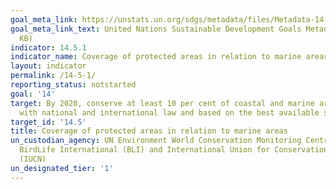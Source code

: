 ```yaml
---
goal_meta_link: https://unstats.un.org/sdgs/metadata/files/Metadata-14-05-01.pdf
goal_meta_link_text: United Nations Sustainable Development Goals Metadata (PDF 294
  KB)
indicator: 14.5.1
indicator_name: Coverage of protected areas in relation to marine areas
layout: indicator
permalink: /14-5-1/
reporting_status: notstarted
goal: '14'
target: By 2020, conserve at least 10 per cent of coastal and marine areas, consistent
  with national and international law and based on the best available scientific information
target_id: '14.5'
title: Coverage of protected areas in relation to marine areas
un_custodian_agency: UN Environment World Conservation Monitoring Centre (UNEP-WCMC),
  BirdLife International (BLI) and International Union for Conservation of Nature
  (IUCN)
un_designated_tier: '1'
---
```


